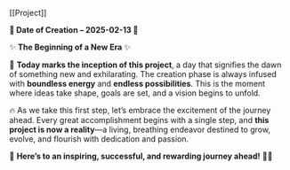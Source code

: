 [[Project]]

**🚀 Date of Creation – 2025-02-13 🎉**

✨ **The Beginning of a New Era** ✨

📅 **Today marks the inception of this project**, a day that signifies the dawn of something new and exhilarating. The creation phase is always infused with **boundless energy** and **endless possibilities**. This is the moment where ideas take shape, goals are set, and a vision begins to unfold.

🔥 As we take this first step, let’s embrace the excitement of the journey ahead. Every great accomplishment begins with a single step, and **this project is now a reality**—a living, breathing endeavor destined to grow, evolve, and flourish with dedication and passion.

🌟 **Here’s to an inspiring, successful, and rewarding journey ahead!** 🚀🎯